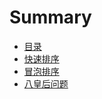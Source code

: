 # Summary

* [目录](README.md)
* [快速排序](chapter1.md)
* [冒泡排序](mao-pao-pai-xu.md)
* [八皇后问题](ba-huang-hou-wen-ti.md)

